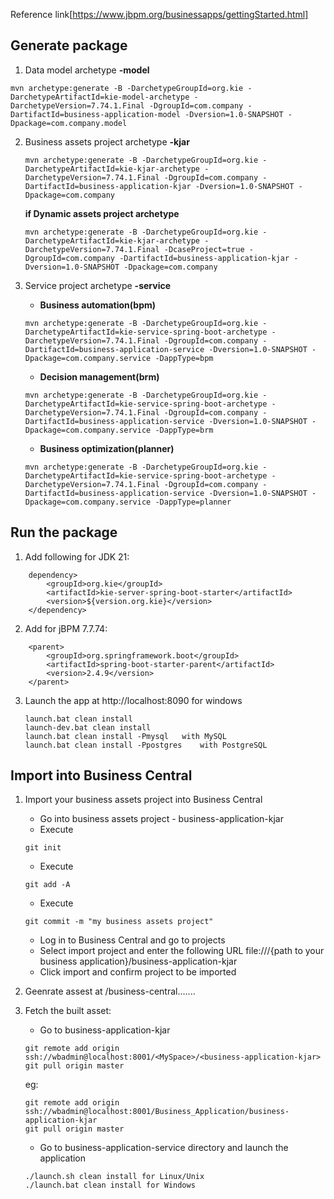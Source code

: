 Reference link[https://www.jbpm.org/businessapps/gettingStarted.html]

## Generate package
1. Data model archetype **-model**
```
mvn archetype:generate -B -DarchetypeGroupId=org.kie -DarchetypeArtifactId=kie-model-archetype -DarchetypeVersion=7.74.1.Final -DgroupId=com.company -DartifactId=business-application-model -Dversion=1.0-SNAPSHOT -Dpackage=com.company.model
```

2. Business assets project archetype **-kjar**
    ```
    mvn archetype:generate -B -DarchetypeGroupId=org.kie -DarchetypeArtifactId=kie-kjar-archetype -DarchetypeVersion=7.74.1.Final -DgroupId=com.company -DartifactId=business-application-kjar -Dversion=1.0-SNAPSHOT -Dpackage=com.company
    ```
    **if Dynamic assets project archetype**
    ```
    mvn archetype:generate -B -DarchetypeGroupId=org.kie -DarchetypeArtifactId=kie-kjar-archetype -DarchetypeVersion=7.74.1.Final -DcaseProject=true -DgroupId=com.company -DartifactId=business-application-kjar -Dversion=1.0-SNAPSHOT -Dpackage=com.company
    ```

3. Service project archetype **-service**
    - **Business automation(bpm)**
    ```
    mvn archetype:generate -B -DarchetypeGroupId=org.kie -DarchetypeArtifactId=kie-service-spring-boot-archetype -DarchetypeVersion=7.74.1.Final -DgroupId=com.company -DartifactId=business-application-service -Dversion=1.0-SNAPSHOT -Dpackage=com.company.service -DappType=bpm
    ```
    - **Decision management(brm)**
    ```
    mvn archetype:generate -B -DarchetypeGroupId=org.kie -DarchetypeArtifactId=kie-service-spring-boot-archetype -DarchetypeVersion=7.74.1.Final -DgroupId=com.company -DartifactId=business-application-service -Dversion=1.0-SNAPSHOT -Dpackage=com.company.service -DappType=brm
    ```
    - **Business optimization(planner)**
    ```
    mvn archetype:generate -B -DarchetypeGroupId=org.kie -DarchetypeArtifactId=kie-service-spring-boot-archetype -DarchetypeVersion=7.74.1.Final -DgroupId=com.company -DartifactId=business-application-service -Dversion=1.0-SNAPSHOT -Dpackage=com.company.service -DappType=planner
    ```

## Run the package
1. Add following for JDK 21:
```
    dependency>
        <groupId>org.kie</groupId>
        <artifactId>kie-server-spring-boot-starter</artifactId>
        <version>${version.org.kie}</version>
    </dependency>
```
2. Add <parent> for jBPM 7.7.74:
```
    <parent>
        <groupId>org.springframework.boot</groupId>
        <artifactId>spring-boot-starter-parent</artifactId>
        <version>2.4.9</version>
    </parent>
```
3. Launch the app at http://localhost:8090
    for windows
    ```
    launch.bat clean install 
    launch-dev.bat clean install
    launch.bat clean install -Pmysql   with MySQL
    launch.bat clean install -Ppostgres    with PostgreSQL
    ```

## Import into Business Central
1. Import your business assets project into Business Central
    - Go into business assets project - business-application-kjar
    - Execute
    ```
    git init
    ``` 
    - Execute 
    ```
    git add -A
    ```
    - Execute 
    ```
    git commit -m "my business assets project"
    ```
    - Log in to Business Central and go to projects
    - Select import project and enter the following URL file:///{path to your business application}/business-application-kjar
    - Click import and confirm project to be imported

2. Geenrate assest at /business-central.......
3. Fetch the built asset:
    - Go to business-application-kjar
    ```
    git remote add origin ssh://wbadmin@localhost:8001/<MySpace>/<business-application-kjar>
    git pull origin master
    ```
    eg:
    ```
    git remote add origin ssh://wbadmin@localhost:8001/Business_Application/business-application-kjar
    git pull origin master
    ```
    - Go to business-application-service directory and launch the application
    ```
    ./launch.sh clean install for Linux/Unix
    ./launch.bat clean install for Windows
    ```
